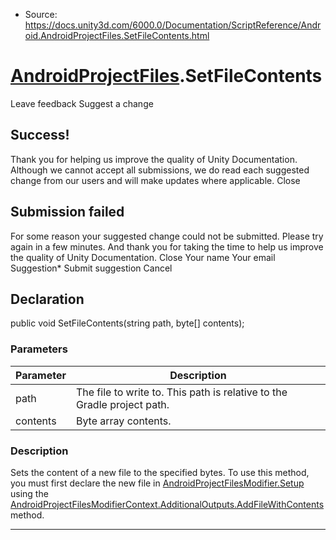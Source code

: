 * Source: https://docs.unity3d.com/6000.0/Documentation/ScriptReference/Android.AndroidProjectFiles.SetFileContents.html

#  [AndroidProjectFiles](https://docs.unity3d.com/6000.0/Documentation/ScriptReference/Android.AndroidProjectFiles.html).SetFileContents
Leave feedback
Suggest a change
## Success!
Thank you for helping us improve the quality of Unity Documentation. Although we cannot accept all submissions, we do read each suggested change from our users and will make updates where applicable.
Close
## Submission failed
For some reason your suggested change could not be submitted. Please <a>try again</a> in a few minutes. And thank you for taking the time to help us improve the quality of Unity Documentation.
Close
Your name Your email Suggestion* Submit suggestion
Cancel
## Declaration
public void SetFileContents(string path, byte[] contents); 
### Parameters
Parameter | Description  
---|---  
path | The file to write to. This path is relative to the Gradle project path.  
contents | Byte array contents.  
### Description
Sets the content of a new file to the specified bytes.
To use this method, you must first declare the new file in [AndroidProjectFilesModifier.Setup](https://docs.unity3d.com/6000.0/Documentation/ScriptReference/Android.AndroidProjectFilesModifier.Setup.html) using the [AndroidProjectFilesModifierContext.AdditionalOutputs.AddFileWithContents](https://docs.unity3d.com/6000.0/Documentation/ScriptReference/Android.AndroidProjectFilesModifierContext.AdditionalOutputs.AddFileWithContents.html) method.
* * *
